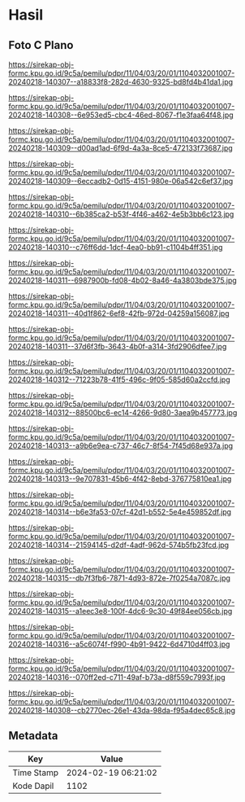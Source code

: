 # Hasil

## Foto C Plano

https://sirekap-obj-formc.kpu.go.id/9c5a/pemilu/pdpr/11/04/03/20/01/1104032001007-20240218-140307--a18833f8-282d-4630-9325-bd8fd4b41da1.jpg

https://sirekap-obj-formc.kpu.go.id/9c5a/pemilu/pdpr/11/04/03/20/01/1104032001007-20240218-140308--6e953ed5-cbc4-46ed-8067-f1e3faa64f48.jpg

https://sirekap-obj-formc.kpu.go.id/9c5a/pemilu/pdpr/11/04/03/20/01/1104032001007-20240218-140309--d00ad1ad-6f9d-4a3a-8ce5-472133f73687.jpg

https://sirekap-obj-formc.kpu.go.id/9c5a/pemilu/pdpr/11/04/03/20/01/1104032001007-20240218-140309--6eccadb2-0d15-4151-980e-06a542c6ef37.jpg

https://sirekap-obj-formc.kpu.go.id/9c5a/pemilu/pdpr/11/04/03/20/01/1104032001007-20240218-140310--6b385ca2-b53f-4f46-a462-4e5b3bb6c123.jpg

https://sirekap-obj-formc.kpu.go.id/9c5a/pemilu/pdpr/11/04/03/20/01/1104032001007-20240218-140310--c76ff6dd-1dcf-4ea0-bb91-c1104b4ff351.jpg

https://sirekap-obj-formc.kpu.go.id/9c5a/pemilu/pdpr/11/04/03/20/01/1104032001007-20240218-140311--6987900b-fd08-4b02-8a46-4a3803bde375.jpg

https://sirekap-obj-formc.kpu.go.id/9c5a/pemilu/pdpr/11/04/03/20/01/1104032001007-20240218-140311--40d1f862-6ef8-42fb-972d-04259a156087.jpg

https://sirekap-obj-formc.kpu.go.id/9c5a/pemilu/pdpr/11/04/03/20/01/1104032001007-20240218-140311--37d6f3fb-3643-4b0f-a314-3fd2906dfee7.jpg

https://sirekap-obj-formc.kpu.go.id/9c5a/pemilu/pdpr/11/04/03/20/01/1104032001007-20240218-140312--71223b78-41f5-496c-9f05-585d60a2ccfd.jpg

https://sirekap-obj-formc.kpu.go.id/9c5a/pemilu/pdpr/11/04/03/20/01/1104032001007-20240218-140312--88500bc6-ec14-4266-9d80-3aea9b457773.jpg

https://sirekap-obj-formc.kpu.go.id/9c5a/pemilu/pdpr/11/04/03/20/01/1104032001007-20240218-140313--a9b6e9ea-c737-46c7-8f54-7f45d68e937a.jpg

https://sirekap-obj-formc.kpu.go.id/9c5a/pemilu/pdpr/11/04/03/20/01/1104032001007-20240218-140313--9e707831-45b6-4f42-8ebd-376775810ea1.jpg

https://sirekap-obj-formc.kpu.go.id/9c5a/pemilu/pdpr/11/04/03/20/01/1104032001007-20240218-140314--b6e3fa53-07cf-42d1-b552-5e4e459852df.jpg

https://sirekap-obj-formc.kpu.go.id/9c5a/pemilu/pdpr/11/04/03/20/01/1104032001007-20240218-140314--21594145-d2df-4adf-962d-574b5fb23fcd.jpg

https://sirekap-obj-formc.kpu.go.id/9c5a/pemilu/pdpr/11/04/03/20/01/1104032001007-20240218-140315--db7f3fb6-7871-4d93-872e-7f0254a7087c.jpg

https://sirekap-obj-formc.kpu.go.id/9c5a/pemilu/pdpr/11/04/03/20/01/1104032001007-20240218-140315--a1eec3e8-100f-4dc6-9c30-49f84ee056cb.jpg

https://sirekap-obj-formc.kpu.go.id/9c5a/pemilu/pdpr/11/04/03/20/01/1104032001007-20240218-140316--a5c6074f-f990-4b91-9422-6d4710d4ff03.jpg

https://sirekap-obj-formc.kpu.go.id/9c5a/pemilu/pdpr/11/04/03/20/01/1104032001007-20240218-140316--070ff2ed-c711-49af-b73a-d8f559c7993f.jpg

https://sirekap-obj-formc.kpu.go.id/9c5a/pemilu/pdpr/11/04/03/20/01/1104032001007-20240218-140308--cb2770ec-26e1-43da-98da-f95a4dec65c8.jpg


## Metadata

| Key        | Value               |
| ---------- | ------------------- |
| Time Stamp | 2024-02-19 06:21:02 |
| Kode Dapil | 1102                |



